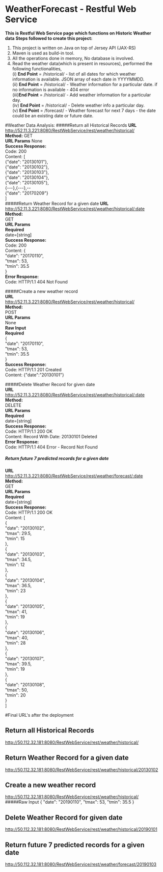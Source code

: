 # WeatherForecast - Restful Web Service

**This is Restful Web Service page which functions on Historic Weather data**
**Steps followed to create this project:**

1. This project is written on Java on top of Jersey API (JAX-RS)
2. Maven is used as build-in tool.
3. All the operations done in memory, No database is involved.
4. Read the weather data(which is present in resources), performed the following functionalities,  
    (i)  **End Point** =         /historical/ - list of all dates for which weather information is available. JSON array of each date in YYYYMMDD.  
    (ii) **End Point** =         /historical/<dateYYYYMMDD> - Weather information for a particular date. if no information is available - 404 error  
    (iii)**End Point** =         /historical/ - Add weather information for a particular day.  
    (iv) **End Point** =         /historical/<dateYYYYMMDD> - Delete weather info a particular day.  
    (v)  **End Point** =         /forecast/<dateYYYYMMDD> - Weather forecast for next 7 days - the date could be an existing date or future date.  

#Weather Data Analysis:
#####Return all Historical Records
**URL**
http://52.11.3.221:8080/RestWebService/rest/weather/historical/  
**Method:**
GET  
**URL Params**
None  
**Success Response:**  
Code: 200   
Content: [    
   {"date": "20130101"},  
   {"date": "20130102"},  
   {"date": "20130103"},  
   {"date": "20130104"},  
   {"date": "20130105"},  
   {---},{---},--  
   {"date": "20170209"}  
   ]  
#####Return Weather Record for a given date
**URL**  
http://52.11.3.221:8080/RestWebService/rest/weather/historical/:date  
**Method:**  
GET  
**URL Params**  
**Required**  
date=[string]  
**Success Response:**  
Code: 200  
Content: {  
   "date": "20170110",  
   "tmax": 53,  
   "tmin": 35.5  
}  
**Error Response:**  
Code: HTTP/1.1 404 Not Found  

#####Create a new weather record  
**URL**  
http://52.11.3.221:8080/RestWebService/rest/weather/historical/  
**Method:**  
POST  
**URL Params**  
None  
**Raw Input**  
**Required**  
{  
   "date": "20170110",  
   "tmax": 53,  
   "tmin": 35.5  
}  
**Success Response:**  
Code: HTTP/1.1 201 Created  
Content: {"date":"20130101"}  

#####Delete Weather Record for given date  
**URL**  
http://52.11.3.221:8080/RestWebService/rest/weather/historical/:date  
**Method:**  
DELETE  
**URL Params**  
**Required**  
date=[string]  
**Success Response:**  
Code: HTTP/1.1 200 OK  
Content: Record With Date: 20130101 Deleted  
**Error Response:**  
Code: HTTP/1.1 404 Error - Record Not Found  

##### Return future 7 predicted records for a given date  
**URL**  
http://52.11.3.221:8080/RestWebService/rest/weather/forecast/:date  
**Method:**  
GET  
**URL Params**  
**Required**  
date=[string]  
**Success Response:**  
Code: HTTP/1.1 200 OK  
Content: [  
      {  
      "date": "20130102",  
      "tmax": 29.5,  
      "tmin": 15  
   },  
      {  
      "date": "20130103",  
      "tmax": 34.5,  
      "tmin": 12  
   },  
      {  
      "date": "20130104",  
      "tmax": 36.5,  
      "tmin": 23  
   },  
      {  
      "date": "20130105",  
      "tmax": 41,  
      "tmin": 19  
   },  
      {  
      "date": "20130106",  
      "tmax": 40,  
      "tmin": 28  
   },  
      {  
      "date": "20130107",  
      "tmax": 39.5,  
      "tmin": 19  
   },  
      {  
      "date": "20130108",  
      "tmax": 50,  
      "tmin": 20  
   }  
]  

#Final URL's after the deployment
## Return all Historical Records
http://50.112.32.181:8080/RestWebService/rest/weather/historical/
## Return Weather Record for a given date
http://50.112.32.181:8080/RestWebService/rest/weather/historical/20130102
## Create a new weather record
http://50.112.32.181:8080/RestWebService/rest/weather/historical/
#####Raw Input
{
   "date": "20190110",
   "tmax": 53,
   "tmin": 35.5
}
## Delete Weather Record for given date
http://50.112.32.181:8080/RestWebService/rest/weather/historical/20190101
## Return future 7 predicted records for a given date
http://50.112.32.181:8080/RestWebService/rest/weather/forecast/20190103

